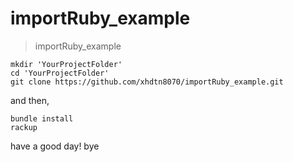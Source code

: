 
# importRuby_example

> importRuby_example

    mkdir 'YourProjectFolder'
    cd 'YourProjectFolder'
    git clone https://github.com/xhdtn8070/importRuby_example.git

and then,

    bundle install
    rackup

have a good day! bye


